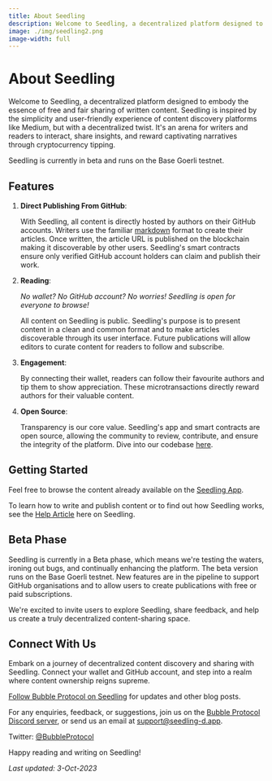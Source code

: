 ```yaml
---
title: About Seedling
description: Welcome to Seedling, a decentralized platform designed to embody the essence of free and fair sharing of written content. Seedling is inspired by the simplicity and user-friendly experience of content discovery platforms like Medium, but with a decentralized twist.
image: ./img/seedling2.png
image-width: full
---
```

# About Seedling

Welcome to Seedling, a decentralized platform designed to embody the essence of free and fair sharing of written content. Seedling is inspired by the simplicity and user-friendly experience of content discovery platforms like Medium, but with a decentralized twist. It's an arena for writers and readers to interact, share insights, and reward captivating narratives through cryptocurrency tipping.

Seedling is currently in beta and runs on the Base Goerli testnet.

## Features

1. **Direct Publishing From GitHub**: 
   
   With Seedling, all content is directly hosted by authors on their GitHub accounts. Writers use the familiar [markdown](https://docs.github.com/en/get-started/writing-on-github/getting-started-with-writing-and-formatting-on-github/basic-writing-and-formatting-syntax) format to create their articles. Once written, the article URL is published on the blockchain making it discoverable by other users.  Seedling's smart contracts ensure only verified GitHub account holders can claim and publish their work.

2. **Reading**: 

   *No wallet?  No GitHub account? No worries! Seedling is open for everyone to browse!* 
   
   All content on Seedling is public. Seedling's purpose is to present content in a clean and common format and to make articles discoverable through its user interface.  Future publications will allow editors to curate content for readers to follow and subscribe.

3. **Engagement**:
  
   By connecting their wallet, readers can follow their favourite authors and tip them to show appreciation.  These microtransactions directly reward authors for their valuable content.

4. **Open Source**:

   Transparency is our core value. Seedling's app and smart contracts are open source, allowing the community to review, contribute, and ensure the integrity of the platform. Dive into our codebase [here](https://github.com/Bubble-Protocol/seedling).

## Getting Started

Feel free to browse the content already available on the [Seedling App](https://seedling-d.app).

To learn how to write and publish content or to find out how Seedling works, see the [Help Article](/article/0xe190ea61cd19683e4b18fac89d2511de737dab598c6b7853531c94aa05a5119b) here on Seedling.

## Beta Phase

Seedling is currently in a Beta phase, which means we're testing the waters, ironing out bugs, and continually enhancing the platform. The beta version runs on the Base Goerli testnet. New features are in the pipeline to support GitHub organisations and to allow users to create publications with free or paid subscriptions.

We're excited to invite users to explore Seedling, share feedback, and help us create a truly decentralized content-sharing space.

## Connect With Us

Embark on a journey of decentralized content discovery and sharing with Seedling. Connect your wallet and GitHub account, and step into a realm where content ownership reigns supreme.

[Follow Bubble Protocol on Seedling](https://seedling-d.app/user/github/Bubble-Protocol) for updates and other blog posts.

For any enquiries, feedback, or suggestions, join us on the [Bubble Protocol Discord server](https://discord.gg/sSnvK5C), or send us an email at support@seedling-d.app.

Twitter: [@BubbleProtocol](https://twitter.com/BubbleProtocol)

Happy reading and writing on Seedling!

_Last updated: 3-Oct-2023_





